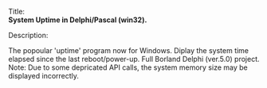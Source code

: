 Title:<br/>
<b>System Uptime in Delphi/Pascal (win32).</b>

Description:<br/>
<p>The popoular 'uptime' program now for Windows. Diplay the system time elapsed since the last reboot/power-up. Full Borland Delphi (ver.5.0) project. Note: Due to some depricated API calls, the system memory size may be displayed incorrectly.</p>
